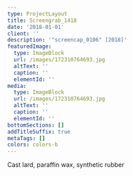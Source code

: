 ```yaml
---
type: ProjectLayout
title: Screengrab_1418
date: '2018-01-01'
client: ''
description: '"screencap_0106" [2018]'
featuredImage:
  type: ImageBlock
  url: /images/172310764693.jpg
  altText: ''
  caption: ''
  elementId: ''
media:
  type: ImageBlock
  url: /images/172310764693.jpg
  altText: ''
  caption: ''
  elementId: ''
bottomSections: []
addTitleSuffix: true
metaTags: []
colors: colors-b
---
```

Cast lard, paraffin wax, synthetic rubber

